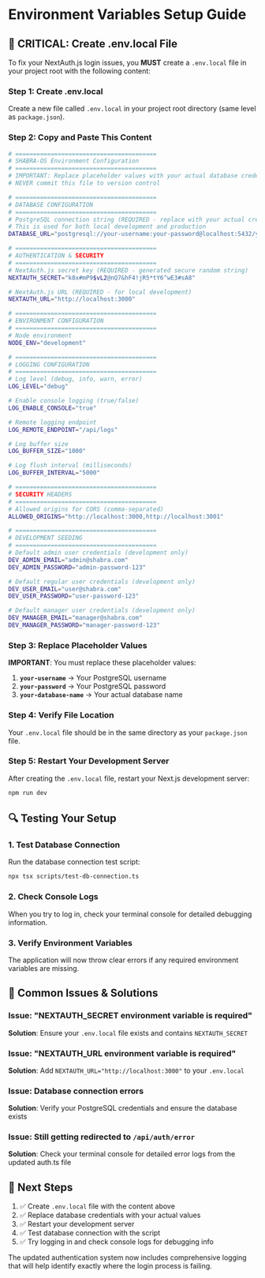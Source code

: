 # Environment Variables Setup Guide

## 🚨 CRITICAL: Create .env.local File

To fix your NextAuth.js login issues, you **MUST** create a `.env.local` file in your project root with the following content:

### Step 1: Create .env.local

Create a new file called `.env.local` in your project root directory (same level as `package.json`).

### Step 2: Copy and Paste This Content

```bash
# ========================================
# SHABRA-OS Environment Configuration
# ========================================
# IMPORTANT: Replace placeholder values with your actual database credentials
# NEVER commit this file to version control

# ========================================
# DATABASE CONFIGURATION
# ========================================
# PostgreSQL connection string (REQUIRED - replace with your actual credentials)
# This is used for both local development and production
DATABASE_URL="postgresql://your-username:your-password@localhost:5432/your-database-name?schema=public"

# ========================================
# AUTHENTICATION & SECURITY
# ========================================
# NextAuth.js secret key (REQUIRED - generated secure random string)
NEXTAUTH_SECRET="k8x#mP9$vL2@nQ7&hF4!jR5*tY6^wE3#sA8"

# NextAuth.js URL (REQUIRED - for local development)
NEXTAUTH_URL="http://localhost:3000"

# ========================================
# ENVIRONMENT CONFIGURATION
# ========================================
# Node environment
NODE_ENV="development"

# ========================================
# LOGGING CONFIGURATION
# ========================================
# Log level (debug, info, warn, error)
LOG_LEVEL="debug"

# Enable console logging (true/false)
LOG_ENABLE_CONSOLE="true"

# Remote logging endpoint
LOG_REMOTE_ENDPOINT="/api/logs"

# Log buffer size
LOG_BUFFER_SIZE="1000"

# Log flush interval (milliseconds)
LOG_BUFFER_INTERVAL="5000"

# ========================================
# SECURITY HEADERS
# ========================================
# Allowed origins for CORS (comma-separated)
ALLOWED_ORIGINS="http://localhost:3000,http://localhost:3001"

# ========================================
# DEVELOPMENT SEEDING
# ========================================
# Default admin user credentials (development only)
DEV_ADMIN_EMAIL="admin@shabra.com"
DEV_ADMIN_PASSWORD="admin-password-123"

# Default regular user credentials (development only)
DEV_USER_EMAIL="user@shabra.com"
DEV_USER_PASSWORD="user-password-123"

# Default manager user credentials (development only)
DEV_MANAGER_EMAIL="manager@shabra.com"
DEV_MANAGER_PASSWORD="manager-password-123"
```

### Step 3: Replace Placeholder Values

**IMPORTANT**: You must replace these placeholder values:

1. **`your-username`** → Your PostgreSQL username
2. **`your-password`** → Your PostgreSQL password
3. **`your-database-name`** → Your actual database name

### Step 4: Verify File Location

Your `.env.local` file should be in the same directory as your `package.json` file.

### Step 5: Restart Your Development Server

After creating the `.env.local` file, restart your Next.js development server:

```bash
npm run dev
```

## 🔍 Testing Your Setup

### 1. Test Database Connection

Run the database connection test script:

```bash
npx tsx scripts/test-db-connection.ts
```

### 2. Check Console Logs

When you try to log in, check your terminal console for detailed debugging information.

### 3. Verify Environment Variables

The application will now throw clear errors if any required environment variables are missing.

## 🚨 Common Issues & Solutions

### Issue: "NEXTAUTH_SECRET environment variable is required"

**Solution**: Ensure your `.env.local` file exists and contains `NEXTAUTH_SECRET`

### Issue: "NEXTAUTH_URL environment variable is required"

**Solution**: Add `NEXTAUTH_URL="http://localhost:3000"` to your `.env.local`

### Issue: Database connection errors

**Solution**: Verify your PostgreSQL credentials and ensure the database exists

### Issue: Still getting redirected to `/api/auth/error`

**Solution**: Check your terminal console for detailed error logs from the updated auth.ts file

## 📝 Next Steps

1. ✅ Create `.env.local` file with the content above
2. ✅ Replace database credentials with your actual values
3. ✅ Restart your development server
4. ✅ Test database connection with the script
5. ✅ Try logging in and check console logs for debugging info

The updated authentication system now includes comprehensive logging that will help identify exactly where the login process is failing.
